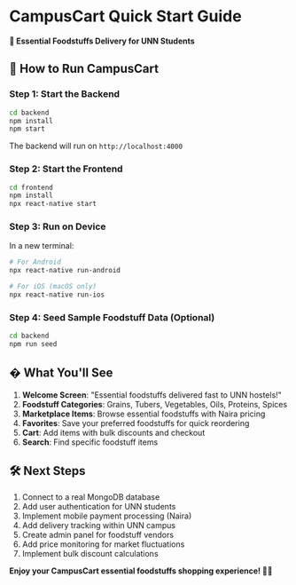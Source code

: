 # CampusCart Quick Start Guide

**🛒 Essential Foodstuffs Delivery for UNN Students**

## 🚀 How to Run CampusCart

### Step 1: Start the Backend
```bash
cd backend
npm install
npm start
```
The backend will run on `http://localhost:4000`

### Step 2: Start the Frontend  
```bash
cd frontend
npm install
npx react-native start
```

### Step 3: Run on Device
In a new terminal:
```bash
# For Android
npx react-native run-android

# For iOS (macOS only)
npx react-native run-ios
```

### Step 4: Seed Sample Foodstuff Data (Optional)
```bash
cd backend
npm run seed
```

## � What You'll See

1. **Welcome Screen**: "Essential foodstuffs delivered fast to UNN hostels!"
2. **Foodstuff Categories**: Grains, Tubers, Vegetables, Oils, Proteins, Spices
3. **Marketplace Items**: Browse essential foodstuffs with Naira pricing
4. **Favorites**: Save your preferred foodstuffs for quick reordering
5. **Cart**: Add items with bulk discounts and checkout
6. **Search**: Find specific foodstuff items

## 🛠️ Next Steps

1. Connect to a real MongoDB database
2. Add user authentication for UNN students
3. Implement mobile payment processing (Naira)
4. Add delivery tracking within UNN campus
5. Create admin panel for foodstuff vendors
6. Add price monitoring for market fluctuations
7. Implement bulk discount calculations

**Enjoy your CampusCart essential foodstuffs shopping experience! 🛒📱**
